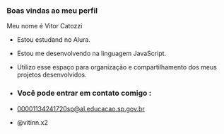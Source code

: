 ### Boas vindas ao meu perfil

Meu nome é Vitor Catozzi 

- Estou estudand no Alura.
- Estou me desenvolvendo na linguagem JavaScript.
- Utilizo esse espaço para organização e compartilhamento dos meus projetos desenvolvidos.

- ### Você pode entrar em contato comigo :

- 00001134241720sp@al.educacao.sp.gov.br
- @vitinn.x2

